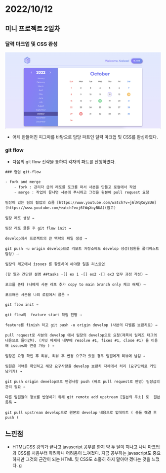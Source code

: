 # 2022/10/12

## 미니 프로젝트 2일차

### 달력 마크업 및 CSS 완성

<img src="./2022-10-12-images/image.png">

- 어제 만들어진 피그마를 바탕으로 담당 파트인 달력 마크업 및 CSS를 완성하였다.

### git flow

- 다음의 git flow 전략을 통하여 각자의 파트를 진행하였다.

```
### 협업 git-flow

- fork and merge
    - fork : 관리자 급의 레포를 포크를 떠서 사본을 만들고 로컬에서 작업
    - merge : 작업이 끝나면 사본에 푸시하고 그것을 원본에 pull request 요청

팀장이 있는 팀의 협업의 흐름 [https://www.youtube.com/watch?v=j6lWqXoyBUA](https://www.youtube.com/watch?v=j6lWqXoyBUA)(참고)

팀장 레포 생성 →

팀장 레포 클론 후 git flow init →

develop에서 프로젝트의 큰 맥락의 파일 생성 →

git push -u origin develop으로 리모트 저장소에도 develop 생성(팀원들 풀리퀘스트 담당) →

팀장의 레포에서 issues 를 활용하여 해야할 일을 리스트업

(할 일과 간단한 설명 ##tasks -[] ex 1 -[] ex2 -[] ex3 업무 과정 작성) →

포크를 뜬다 (나에게 사본 레포 추가 copy to main branch only 체크 해제) →

포크해온 사본을 나의 로컬에서 클론 →

git flow init →

git flow의  feature start 작업 진행 →

feature를 finish 하고 git push -u origin develop (사본의 디벨롭 브랜치로) →

pull request로 사본의 develop 에서 팀장의 develop으로 요청(제목이 릴리즈 태그의 내용으로 들어간다. (커밋 메세지 내부에 resolve #1, fixes #1, close #1) 을 이용해 issues와 연결 가능 ) →

팀장은 요청 확인 후 리뷰, 리뷰 후 변경 요구가 있을 경우 팀원에게 리뷰에 남김 →

팀원은 리뷰를 확인하고 해당 요구사항을 develop 브랜치 자체에서 처리 (요구단위로 커밋 남기기) →

git push origin develop으로 변경사항 push (바로 pull request로 반영) 팀장급의 관리 필요 →

다른 팀원들의 정보를 반영하기 위해 git remote add upstream [원본의 주소] 로  원본 등록 →

git pull upstream develop으로 원본의 develop 내용으로 업데이트 ( 충돌 해결 후 push )
```

## 느낀점

- HTML/CSS 강의가 끝나고 javascript 공부를 한지 약 두 달이 지나고 나니 마크업과 CSS를 처음부터 하려하니 어려움이 느껴졌다. 지금 공부하는 javascript도 중요하지만 그것의 근간이 되는 HTML 및 CSS도 소홀히 하지 말아야 겠다는 것을 느꼈다. g

